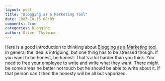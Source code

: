 ```yaml
---
layout: post
title: "Blogging as a Marketing Tool"
date: 2003-10-15 08:09
comments: true
categories: Blogging
author: Oliver Thylmann
---
```



Here is a good introduction to thinking about [Blogging as a Marketing tool](http://www.marketingprofs.com/print.asp?source=%2F3%2Fpayne2%2Easp). In general the idea is intriguing, but one thing has to be stressed though. If you want to be honest, be honest. That's a lot harder than you think. You need to free your employee to write and write what they want. There might be some areas he better not touch but he should be able to write about it. If that person can't then the honesty will be all but vaporized.


